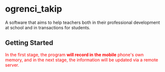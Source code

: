 # ogrenci_takip

A software that aims to help teachers both in their professional development at school 
and in transactions for students.

## Getting Started

<font color=red> In the first stage, the program <b>will record in the mobile</b> phone's own memory, 
and in the next stage, the information will be updated via a remote server.</font>

